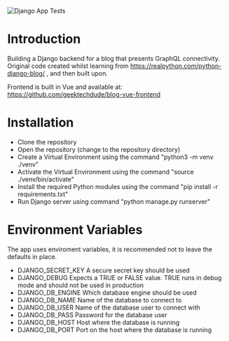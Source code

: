 ![Django App Tests](https://github.com/geektechdude/blog-django-backend/actions/workflows/djangoTests.yml/badge.svg)

# Introduction
Building a Django backend for a blog that presents GraphQL connectivity. Original code created whilst learning from https://realpython.com/python-django-blog/ , and then built upon.

Frontend is built in Vue and available at: https://github.com/geektechdude/blog-vue-frontend

# Installation
- Clone the repository
- Open the repository (change to the repository directory)
- Create a Virtual Environment using the command "python3 -m venv ./venv"
- Activate the Virtual Environment using the command "source ./venv/bin/activate"
- Install the required Python modules using the command "pip install -r requirements.txt"
- Run Django server using command "python manage.py runserver"

# Environment Variables
The app uses enviroment variables, it is recommended not to leave the defaults in place.

- DJANGO_SECRET_KEY
A secure secret key should be used
- DJANGO_DEBUG
Expects a TRUE or FALSE value. TRUE runs in debug mode and should not be used in production
- DJANGO_DB_ENGINE
Which database engine should be used
- DJANGO_DB_NAME
Name of the database to connect to
- DJANGO_DB_USER
Name of the database user to connect with
- DJANGO_DB_PASS
Password for the database user
- DJANGO_DB_HOST
Host where the database is running
- DJANGO_DB_PORT
Port on the host where the database is running
